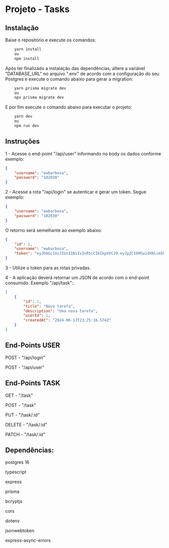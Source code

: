 # Projeto - Tasks

## Instalação

Baixe o repositório e execute os comandos:
```cmd
    yarn install
    ou
    npm install
```

Após ter finalizado a instalação das dependências, altere a variável "DATABASE_URL" no arquivo ".env" de acordo com a configuração do seu Postgres e execute o comando abaixo para gerar a migration:
```cmd
    yarn prisma migrate dev
    ou
    npx prisma migrate dev
```

E por fim execute o comando abaixo para executar o projeto:
```cmd
    yarn dev
    ou
    npm run dev
```


## Instruções

1 - Acesse o end-point "/api/user" informando no body os dados conforme exemplo:
```json
{
	"username": "ewbarbosa",
	"password": "102030"
}
```


2 - Acesse a rota "/api/login" se autenticar e gerar um token. Segue exemplo:
```json
{
	"username": "ewbarbosa",
	"password": "102030"
}
```

O retorno será semelhante ao exemplo abaixo:
```json
{
	"id": 1,
	"username": "ewbarbosa",
	"token": "eyJhbGciOiJIUzI1NiIsInR5cCI6IkpXVCJ9.eyJpZCI6MSwidXNlcm5hbWUiOiJld2JhcmJvc2EiLCJpYXQiOjE3MTgzMjg2MTEsImV4cCI6MTcxODMzMjIxMSwic3ViIjoiMSJ9.6e_-BLomRRBK57IHIzR0ouXyw3gOaSRkum6zXeX_P3o"
}
```


3 - Utilize o token para as rotas privadas.

4 - A aplicação deverá retornar um JSON de acordo com o end-point consumido. Exemplo "/api/task":.
```json
[
	{
		"id": 1,
		"title": "Nova tarefa",
		"description": "Uma nova tarefa",
		"userId": 1,
		"createdAt": "2024-06-13T23:25:16.574Z"
	}
]
```

## End-Points USER

POST - "/api/login"

POST - "/api/user"

## End-Points TASK

GET - "/task"

POST - "/task"

PUT - "/task/:id"

DELETE - "/task/:id"

PATCH - "/task/:id"


## Dependências:

postgres 16

typescript

express

prisma

bcryptjs

cors

dotenv

jsonwebtoken

express-async-errors